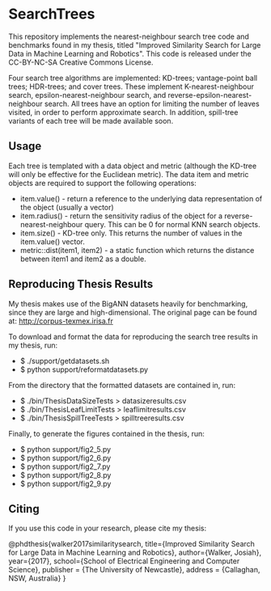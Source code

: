 # SearchTrees

This repository implements the nearest-neighbour search tree code and benchmarks found in my thesis, titled "Improved Similarity Search for Large Data in Machine Learning and Robotics". This code is released under the CC-BY-NC-SA Creative Commons License.

Four search tree algorithms are implemented: KD-trees; vantage-point ball trees; HDR-trees; and cover trees. These implement K-nearest-neighbour search, epsilon-nearest-neighbour search, and reverse-epsilon-nearest-neighbour search. All trees have an option for limiting the number of leaves visited, in order to perform approximate search. In addition, spill-tree variants of each tree will be made available soon.

## Usage

Each tree is templated with a data object and metric (although the KD-tree will only be effective for the Euclidean metric). The data item and metric objects are required to support the following operations:
* item.value() - return a reference to the underlying data representation of the object (usually a vector)
* item.radius() - return the sensitivity radius of the object for a reverse-nearest-neighbour query. This can be 0 for normal KNN search objects.
* item.size() - KD-tree only. This returns the number of values in the item.value() vector.
* metric::dist(item1, item2) - a static function which returns the distance between item1 and item2 as a double.

## Reproducing Thesis Results

My thesis makes use of the BigANN datasets heavily for benchmarking, since they are large and high-dimensional. The original page can be found at: http://corpus-texmex.irisa.fr

To download and format the data for reproducing the search tree results in my thesis, run:
* $ ./support/getdatasets.sh
* $ python support/reformatdatasets.py

From the directory that the formatted datasets are contained in, run:
* $ ./bin/ThesisDataSizeTests > datasizeresults.csv
* $ ./bin/ThesisLeafLimitTests > leaflimitresults.csv
* $ ./bin/ThesisSpillTreeTests > spilltreeresults.csv

Finally, to generate the figures contained in the thesis, run:
* $ python support/fig2_5.py
* $ python support/fig2_6.py
* $ python support/fig2_7.py
* $ python support/fig2_8.py
* $ python support/fig2_9.py

## Citing

If you use this code in your research, please cite my thesis:

@phdthesis{walker2017similaritysearch,
  title={Improved Similarity Search for Large Data in Machine Learning and Robotics},
  author={Walker, Josiah},
  year={2017},
  school={School of Electrical Engineering and Computer Science},
  publisher = {The University of Newcastle},
  address = {Callaghan, NSW, Australia}
}
